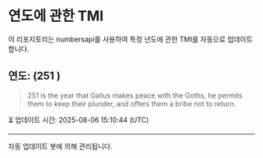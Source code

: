 
# 연도에 관한 TMI

이 리포지토리는 numbersapi를 사용하여 특정 년도에 관한 TMI를 자동으로 업데이트합니다.

## 연도: (251 )
> 251 is the year that Gallus makes peace with the Goths, he permits them to keep their plunder, and offers them a bribe not to return.

⏳ 업데이트 시간: 2025-08-06 15:10:44 (UTC)

---
자동 업데이트 봇에 의해 관리됩니다.
